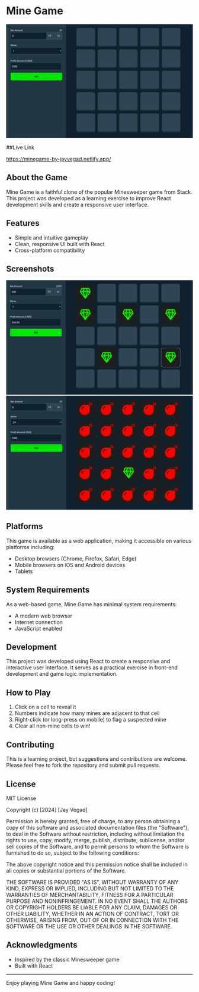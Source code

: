 # Mine Game

![Mine Game Screenshot 1](./imgs/Img-1.png)

##Live Link

https://minegame-by-jayvegad.netlify.app/

## About the Game

Mine Game is a faithful clone of the popular Minesweeper game from Stack. This project was developed as a learning exercise to improve React development skills and create a responsive user interface.

## Features

- Simple and intuitive gameplay
- Clean, responsive UI built with React
- Cross-platform compatibility

## Screenshots

![Mine Game Frontend With Dimonds](./imgs/Img-2.png)
![Mine Game Frontend With Bombs](./imgs/Img-3.png)

## Platforms

This game is available as a web application, making it accessible on various platforms including:

- Desktop browsers (Chrome, Firefox, Safari, Edge)
- Mobile browsers on iOS and Android devices
- Tablets

## System Requirements

As a web-based game, Mine Game has minimal system requirements:

- A modern web browser
- Internet connection
- JavaScript enabled

## Development

This project was developed using React to create a responsive and interactive user interface. It serves as a practical exercise in front-end development and game logic implementation.

## How to Play

1. Click on a cell to reveal it
2. Numbers indicate how many mines are adjacent to that cell
3. Right-click (or long-press on mobile) to flag a suspected mine
4. Clear all non-mine cells to win!

## Contributing

This is a learning project, but suggestions and contributions are welcome. Please feel free to fork the repository and submit pull requests.

## License

MIT License

Copyright (c) [2024] [Jay Vegad]

Permission is hereby granted, free of charge, to any person obtaining a copy
of this software and associated documentation files (the "Software"), to deal
in the Software without restriction, including without limitation the rights
to use, copy, modify, merge, publish, distribute, sublicense, and/or sell
copies of the Software, and to permit persons to whom the Software is
furnished to do so, subject to the following conditions:

The above copyright notice and this permission notice shall be included in all
copies or substantial portions of the Software.

THE SOFTWARE IS PROVIDED "AS IS", WITHOUT WARRANTY OF ANY KIND, EXPRESS OR
IMPLIED, INCLUDING BUT NOT LIMITED TO THE WARRANTIES OF MERCHANTABILITY,
FITNESS FOR A PARTICULAR PURPOSE AND NONINFRINGEMENT. IN NO EVENT SHALL THE
AUTHORS OR COPYRIGHT HOLDERS BE LIABLE FOR ANY CLAIM, DAMAGES OR OTHER
LIABILITY, WHETHER IN AN ACTION OF CONTRACT, TORT OR OTHERWISE, ARISING FROM,
OUT OF OR IN CONNECTION WITH THE SOFTWARE OR THE USE OR OTHER DEALINGS IN THE
SOFTWARE.

## Acknowledgments

- Inspired by the classic Minesweeper game
- Built with React

---

Enjoy playing Mine Game and happy coding!

